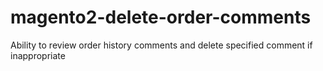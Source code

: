 # magento2-delete-order-comments
Ability to review order history comments and delete specified comment if inappropriate

